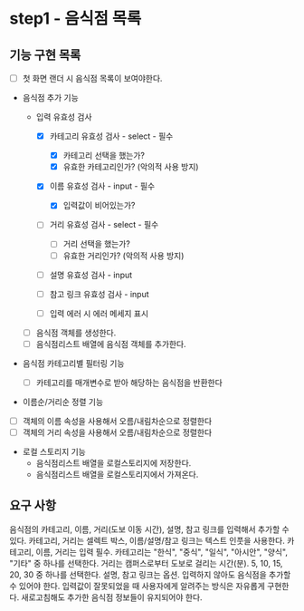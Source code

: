 # step1 - 음식점 목록

## 기능 구현 목록

- [ ] 첫 화면 랜더 시 음식점 목록이 보여야한다.

- 음식점 추가 기능

  - 입력 유효성 검사

    - [x] 카테고리 유효성 검사 - select - 필수

      - [x] 카테고리 선택을 했는가?
      - [x] 유효한 카테고리인가? (악의적 사용 방지)

    - [x] 이름 유효성 검사 - input - 필수

      - [x] 입력값이 비어있는가?

    - [ ] 거리 유효성 검사 - select - 필수

      - [ ] 거리 선택을 했는가?
      - [ ] 유효한 거리인가? (악의적 사용 방지)

    - [ ] 설명 유효성 검사 - input

    - [ ] 참고 링크 유효성 검사 - input

    - [ ] 입력 에러 시 에러 메세지 표시

  - [ ] 음식점 객체를 생성한다.
  - [ ] 음식점리스트 배열에 음식점 객체를 추가한다.

- 음식점 카테고리별 필터링 기능

  - [ ] 카테고리를 매개변수로 받아 해당하는 음식점을 반환한다

- 이름순/거리순 정렬 기능
- [ ] 객체의 이름 속성을 사용해서 오름/내림차순으로 정렬한다
- [ ] 객체의 거리 속성을 사용해서 오름/내림차순으로 정렬한다

- 로컬 스토리지 기능
  - 음식점리스트 배열을 로컬스토리지에 저장한다.
  - 음식점리스트 배열을 로컬스토리지에서 가져온다.

## 요구 사항

음식점의 카테고리, 이름, 거리(도보 이동 시간), 설명, 참고 링크를 입력해서 추가할 수 있다.
카테고리, 거리는 셀렉트 박스, 이름/설명/참고 링크는 텍스트 인풋을 사용한다.
카테고리, 이름, 거리는 입력 필수.
카테고리는 "한식", "중식", "일식", "아시안", "양식", "기타" 중 하나를 선택한다.
거리는 캠퍼스로부터 도보로 걸리는 시간(분). 5, 10, 15, 20, 30 중 하나를 선택한다.
설명, 참고 링크는 옵션. 입력하지 않아도 음식점을 추가할 수 있어야 한다.
입력값이 잘못되었을 때 사용자에게 알려주는 방식은 자유롭게 구현한다.
새로고침해도 추가한 음식점 정보들이 유지되어야 한다.
